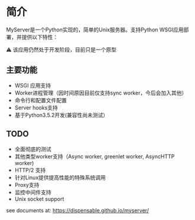 
# 简介

MyServer是一个Python实现的，简单的Unix服务器。支持Python WSGI应用部署，并提供以下特性：

⚠️ 该应用仍然处于开发阶段，目前只是一个原型

## 主要功能

* WSGI 应用支持
* Worker进程管理（因时间原因目前仅支持sync worker，今后会加入其他）
* 命令行和配置文件配置
* Server hooks支持
* 基于Python3.5.2开发(兼容性尚未测试）

## TODO

* 全面彻底的测试
* 其他类型worker支持（Async worker, greenlet worker, AsyncHTTP worker)
* HTTP/2 支持
* 针对Linux提供提高性能的特殊系统调用
* Proxy支持
* 监控中间件支持
* Unix socket support

see documents at: https://dispensable.github.io/myserver/
